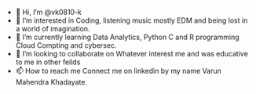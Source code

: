 - 👋 Hi, I’m @vk0810-k
- 👀 I’m interested in Coding, listening music mostly EDM and being lost in a world of imagination.
- 🌱 I’m currently learning Data Analytics, Python C and R programming Cloud Compting and cybersec.
- 💞️ I’m looking to collaborate on Whatever interest me and was educative to me in other feilds
- 📫 How to reach me Connect me on linkedin by my name Varun Mahendra Khadayate.

<!---
vk0810-k/vk0810-k is a ✨ special ✨ repository because its `README.md` (this file) appears on your GitHub profile.
You can click the Preview link to take a look at your changes.
--->
